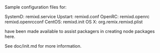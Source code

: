 Sample configuration files for:

SystemD: remixd.service
Upstart: remixd.conf
OpenRC:  remixd.openrc
         remixd.openrcconf
CentOS:  remixd.init
OS X:    org.remix.remixd.plist

have been made available to assist packagers in creating node packages here.

See doc/init.md for more information.
